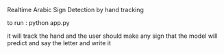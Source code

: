 Realtime Arabic Sign Detection by hand tracking

to run :
python app.py

it will track the hand and the user should make any sign that the model will predict and say the letter and write it 
